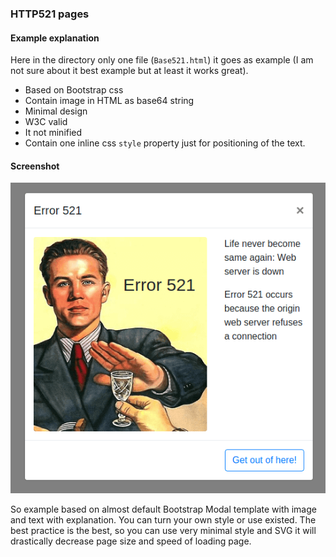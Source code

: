 ### HTTP521 pages

#### Example explanation
Here in the directory only one file (`Base521.html`)
it goes as example (I am not sure about it best example but at least it works great).
* Based on Bootstrap css
* Contain image in HTML as base64 string
* Minimal design
* W3C valid
* It not minified
* Contain one inline css `style` property just for positioning of the text.

#### Screenshot
![Screenshot](ScreenshotBase521.png "Base521 page")

So example based on almost default Bootstrap Modal template with image and text with explanation.
You can turn your own style or use existed. The best practice is the best, so you can use very minimal style and SVG it will drastically decrease page size and speed of loading page.
